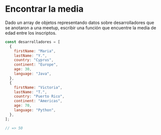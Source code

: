 # Encontrar la media

Dado un array de objetos representando datos sobre desarrolladores que se anotaron a una meetup, escribir una función que encuentre la media de edad entre los inscriptos.

```js
const desarrolladores = [
  {
    firstName: "Maria",
    lastName: "Y.",
    country: "Cyprus",
    continent: "Europe",
    age: 30,
    language: "Java",
  },
  {
    firstName: "Victoria",
    lastName: "T.",
    country: "Puerto Rico",
    continent: "Americas",
    age: 70,
    language: "Python",
  },
];

// => 50
```
